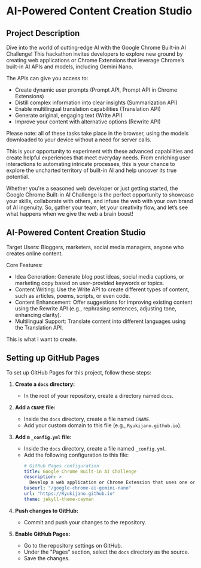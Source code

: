 # AI-Powered Content Creation Studio

## Project Description

Dive into the world of cutting-edge AI with the Google Chrome Built-in AI Challenge! This hackathon invites developers to explore new ground by creating web applications or Chrome Extensions that leverage Chrome’s built-in AI APIs and models, including Gemini Nano.

The APIs can give you access to:
- Create dynamic user prompts (Prompt API, Prompt API in Chrome Extensions)
- Distill complex information into clear insights (Summarization API)
- Enable multilingual translation capabilities (Translation API)
- Generate original, engaging text (Write API)
- Improve your content with alternative options (Rewrite API)

Please note: all of these tasks take place in the browser, using the models downloaded to your device without a need for server calls.

This is your opportunity to experiment with these advanced capabilities and create helpful experiences that meet everyday needs. From enriching user interactions to automating intricate processes, this is your chance to explore the uncharted territory of built-in AI and help uncover its true potential.

Whether you're a seasoned web developer or just getting started, the Google Chrome Built-in AI Challenge is the perfect opportunity to showcase your skills, collaborate with others, and infuse the web with your own brand of AI ingenuity. So, gather your team, let your creativity flow, and let’s see what happens when we give the web a brain boost!

## AI-Powered Content Creation Studio

Target Users: Bloggers, marketers, social media managers, anyone who creates online content.

Core Features:
- Idea Generation: Generate blog post ideas, social media captions, or marketing copy based on user-provided keywords or topics.
- Content Writing: Use the Write API to create different types of content, such as articles, poems, scripts, or even code.
- Content Enhancement: Offer suggestions for improving existing content using the Rewrite API (e.g., rephrasing sentences, adjusting tone, enhancing clarity).
- Multilingual Support: Translate content into different languages using the Translation API.

This is what I want to create.

## Setting up GitHub Pages

To set up GitHub Pages for this project, follow these steps:

1. **Create a `docs` directory:**
   - In the root of your repository, create a directory named `docs`.

2. **Add a `CNAME` file:**
   - Inside the `docs` directory, create a file named `CNAME`.
   - Add your custom domain to this file (e.g., `Ryukijano.github.io`).

3. **Add a `_config.yml` file:**
   - Inside the `docs` directory, create a file named `_config.yml`.
   - Add the following configuration to this file:
     ```yaml
     # GitHub Pages configuration
     title: Google Chrome Built-in AI Challenge
     description: >
       Develop a web application or Chrome Extension that uses one or more Chrome built-in AI APIs to interact with integrated models such as Gemini Nano.
     baseurl: "/google-chrome-ai-gemini-nano"
     url: "https://Ryukijano.github.io"
     theme: jekyll-theme-cayman
     ```

4. **Push changes to GitHub:**
   - Commit and push your changes to the repository.

5. **Enable GitHub Pages:**
   - Go to the repository settings on GitHub.
   - Under the "Pages" section, select the `docs` directory as the source.
   - Save the changes.